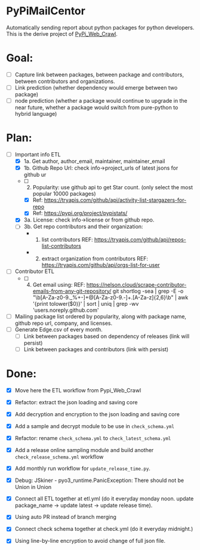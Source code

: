 # PyPiMailCentor

Automatically sending report about python packages for python developers. This is the derive project of [PyPi_Web_Crawl](https://github.com/jeffrey82221/PyPi_Web_Crawl).


# Goal: 

- [ ] Capture link between packages, between package and contributors, between contributors and organizations. 
- [ ] Link prediction (whether dependency would emerge between two package)
- [ ] node prediction (whether a package would continue to upgrade in the near future, whether a package would switch from pure-python to hybrid language)

# Plan:


- [ ] Important info ETL
    - [X] 1a. Get author, author_email, maintainer, maintainer_email
    - [X] 1b. Github Repo Url: check info->project_urls of latest jsons for github ur
    - [ ] 2. Popularity: use github api to get Star count. (only select the most popular 10000 packages)
        - [x] Ref: https://tryapis.com/github/api/activity-list-stargazers-for-repo
        - [X] Ref: https://pypi.org/project/pypistats/
    - [X] 3a. License: check info->license or from github repo.
    - [ ] 3b. Get repo contributors and their organization:
        - 1. list contributors REF: https://tryapis.com/github/api/repos-list-contributors
        - 2. extract organization from contributors REF: https://tryapis.com/github/api/orgs-list-for-user
- [ ] Contributor ETL
    - [ ] 4. Get email using:
        REF: https://nelson.cloud/scrape-contributor-emails-from-any-git-repository/
        git shortlog -sea | grep -E -o "\b[A-Za-z0-9._%+-]+@[A-Za-z0-9.-]+\.[A-Za-z]{2,6}\b" | awk '{print tolower($0)}' | sort | uniq | grep -wv 'users.noreply.github.com'
- [ ] Mailing package list ordered by popularity, along with package name, github repo url, company, and licenses. 
- [ ] Generate Edge.csv of every month. 
    - [ ] Link between packages based on dependency of releases (link will persist)
    - [ ] Link between packages and contributors (link with persist)

# Done: 
- [X] Move here the ETL workflow from Pypi_Web_Crawl
- [X] Refactor: extract the json loading and saving core 
- [X] Add decryption and encryption to the json loading and saving core
- [X] Add a sample and decrypt module to be use in `check_schema.yml`
- [X] Refactor: rename `check_schema.yml` to `check_latest_schema.yml`
- [X] Add a release online sampling module and build another `check_release_schema.yml` workflow
- [X] Add monthly run workflow for `update_release_time.py`.
- [X] Debug: JSkiner - pyo3_runtime.PanicException: There should not be Union in Union
- [X] Connect all ETL together at etl.yml (do it everyday monday noon. update package_name -> update latest -> update release time). 
- [X] Using auto PR instead of branch merging 
- [X] Connect check schema together at check.yml (do it everyday midnight.) 
- [X] Using line-by-line encryption to avoid change of full json file.

